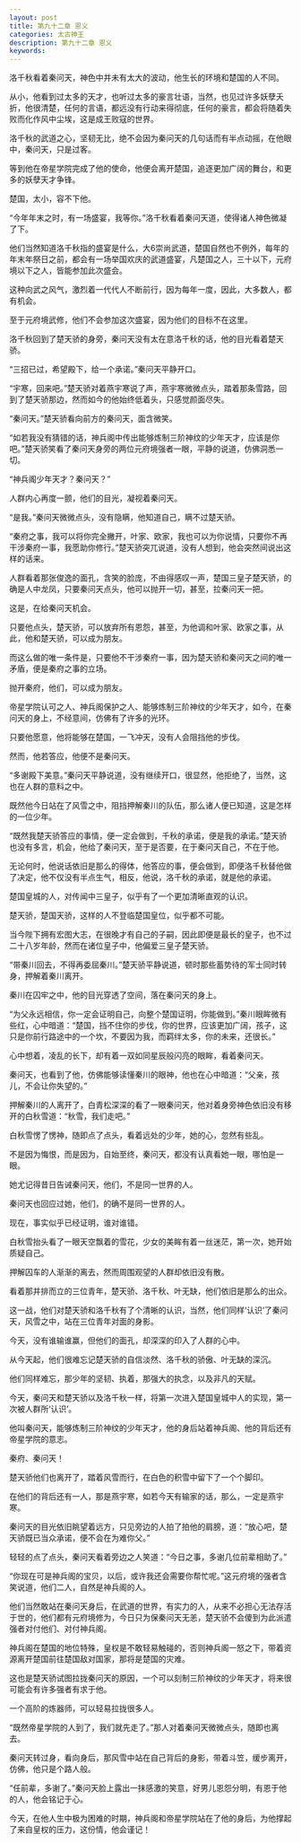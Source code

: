 ```yaml
---
layout: post
title: 第九十二章 恩义
categories: 太古神王
description: 第九十二章 恩义
keywords:
---
```


洛千秋看着秦问天，神色中并未有太大的波动，他生长的环境和楚国的人不同。

从小，他看到过太多的天才，也听过太多的豪言壮语，当然，也见过许多妖孽夭折，他很清楚，任何的言语，都远没有行动来得彻底，任何的豪言，都会将随着失败而化作风中尘埃，这是成王败寇的世界。

洛千秋的武道之心，坚韧无比，绝不会因为秦问天的几句话而有半点动摇，在他眼中，秦问天，只是过客。

等到他在帝星学院完成了他的使命，他便会离开楚国，追逐更加广阔的舞台，和更多的妖孽天才争锋。

楚国，太小，容不下他。

“今年年末之时，有一场盛宴，我等你。”洛千秋看着秦问天道，使得诸人神色微凝了下。

他们当然知道洛千秋指的盛宴是什么，大6崇尚武道，楚国自然也不例外，每年的年末年祭日之前，都会有一场举国欢庆的武道盛宴，凡楚国之人，三十以下，元府境以下之人，皆能参加此次盛会。

这种向武之风气，激烈着一代代人不断前行，因为每年一度，因此，大多数人，都有机会。

至于元府境武修，他们不会参加这次盛宴，因为他们的目标不在这里。

洛千秋回到了楚天骄的身旁，秦问天没有太在意洛千秋的话，他的目光看着楚天骄。

“三招已过，希望殿下，给一个承诺。”秦问天平静开口。

“宇寒，回来吧。”楚天骄对着燕宇寒说了声，燕宇寒微微点头，踏着那条雪路，回到了楚天骄那边，然而如今的他始终低着头，只感觉颜面尽失。

“秦问天。”楚天骄看向前方的秦问天，面含微笑。

“如若我没有猜错的话，神兵阁中传出能够炼制三阶神纹的少年天才，应该是你吧。”楚天骄笑看了秦问天身旁的两位元府境强者一眼，平静的说道，仿佛洞悉一切。

“神兵阁少年天才？秦问天？”

人群内心再度一颤，他们的目光，凝视着秦问天。

“是我。”秦问天微微点头，没有隐瞒，他知道自己，瞒不过楚天骄。

“秦府之事，我可以将你完全撇开，叶家、欧家，我也可以为你说情，只要你不再干涉秦府一事，我愿助你修行。”楚天骄突兀说道，没有人想到，他会突然间说出这样的话来。

人群看着那张俊逸的面孔，含笑的脸庞，不由得感叹一声，楚国三皇子楚天骄，的确是人中龙凤，只要秦问天点头，他可以抛开一切，甚至，拉秦问天一把。

这是，在给秦问天机会。

只要他点头，楚天骄，可以放弃所有恩怨，甚至，为他调和叶家、欧家之事，从此，他和楚天骄，可以成为朋友。

而这么做的唯一条件是，只要他不干涉秦府一事，因为楚天骄和秦问天之间的唯一矛盾，便是秦府之事的立场。

抛开秦府，他们，可以成为朋友。

帝星学院认可之人、神兵阁保护之人、能够炼制三阶神纹的少年天才，如今，在秦问天的身上，不经意间，仿佛有了许多的光环。

只要他愿意，他将能够在楚国，一飞冲天，没有人会阻挡他的步伐。

然而，他若答应，他便不是秦问天。

“多谢殿下美意。”秦问天平静说道，没有继续开口，很显然，他拒绝了，当然，这也在人群的意料之中。

既然他今日站在了风雪之中，阻挡押解秦川的队伍，那么诸人便已知道，这是怎样的一位少年。

“既然我楚天骄答应的事情，便一定会做到，千秋的承诺，便是我的承诺。”楚天骄也没有多言，机会，他给了秦问天，至于是否要，在于秦问天自己，不在于他。

无论何时，他说话依旧是那么的得体，他答应的事，便会做到，即便洛千秋替他做了决定，他不仅没有半点生气，相反，他说，洛千秋的承诺，就是他的承诺。

楚国皇城的人，对传闻中三皇子，似乎有了一个更加清晰直观的认识。

楚天骄，楚国天骄，这样的人不登临楚国皇位，似乎都不可能。

当今陛下拥有宏图大志，在很晚才有自己的子嗣，因此即便是最长的皇子，也不过二十八岁年龄，然而在诸位皇子中，他偏爱三皇子楚天骄。

“带秦川回去，不得再委屈秦川。”楚天骄平静说道，顿时那些蓄势待的军士同时转身，押解着秦川离开。

秦川在囚牢之中，他的目光穿透了空间，落在秦问天的身上。

“为父永远相信，你一定会证明自己，向整个楚国证明，你能做到。”秦川眼眸微有些红，心中暗道：“楚国，挡不住你的步伐，你的世界，应该更加广阔，孩子，这只是你前行路途中的一个坎，不要因为我，而羁绊太多，你的未来，还很长。”

心中想着，凌乱的长下，却有着一双如同星辰般闪亮的眼眸，看着秦问天。

秦问天，也看到了他，仿佛能够读懂秦川的眼神，他也在心中暗道：“父亲，孩儿，不会让你失望的。”

押解秦川的人离开了，白青松深深的看了一眼秦问天，他对着身旁神色依旧没有移开的白秋雪道：“秋雪，我们走吧。”

白秋雪愣了愣神，随即点了点头，看着远处的少年，她的心，忽然有些乱。

不是因为悔恨，而是因为，自始至终，秦问天，都没有认真看她一眼，哪怕是一眼。

她尤记得昔日告诫秦问天，他们，不是同一世界的人。

秦问天也回应过她，他们，的确不是同一世界的人。

现在，事实似乎已经证明，谁对谁错。

白秋雪抬头看了一眼天空飘着的雪花，少女的美眸有着一丝迷茫，第一次，她开始质疑自己。

押解囚车的人渐渐的离去，然而周围观望的人群却依旧没有散。

看着那并排而立的三位青年，楚天骄、洛千秋、叶无缺，他们依旧是那么的出众。

这一战，他们对楚天骄和洛千秋有了个清晰的认识，当然，他们同样‘认识’了秦问天，风雪之中，站在三位青年对面的身影。

今天，没有谁输谁赢，但他们的面孔，却深深的印入了人群的心中。

从今天起，他们很难忘记楚天骄的自信淡然、洛千秋的骄傲、叶无缺的深沉。

他们同样难忘，那少年的坚韧、执着，那强大的执念，以及非凡的天赋。

今天，秦问天和楚天骄以及洛千秋一样，将第一次进入楚国皇城中人的实现，第一次被人群所‘认识’。

他叫秦问天，能够炼制三阶神纹的少年天才，他的身后站着神兵阁、他的背后还有帝星学院的意志。

秦府、秦问天！

楚天骄他们也离开了，踏着风雪而行，在白色的积雪中留下了一个个脚印。

在他们的背后还有一人，那是燕宇寒，如若今天有输家的话，那么，一定是燕宇寒。

秦问天的目光依旧眺望着远方，只见旁边的人拍了拍他的肩膀，道：“放心吧，楚天骄既已当众承诺，便不会在为难你父。”

轻轻的点了点头，秦问天看着旁边之人笑道：“今日之事，多谢几位前辈相助了。”

“你现在可是神兵阁的宝贝，以后，或许我还会需要你帮忙呢。”这元府境的强者含笑说道，他们二人，自然是神兵阁的人。

他们当然敢站在秦问天身后，在武道的世界，有实力的人，从来不必担心无法存活于世的，他们都有元府境修为，今日只为保秦问天无恙，楚天骄不会傻到为此派遣强者对付他们、对付神兵阁。

神兵阁在楚国的地位特殊，皇权是不敢轻易触碰的，否则神兵阁一怒之下，带着资源离开楚国前往楚国敌对国家，那将是楚国的灾难。

这也是楚天骄试图拉拢秦问天的原因，一个可以刻制三阶神纹的少年天才，将来很可能会有许多强者有求于他。

一个高阶的炼器师，可以轻易拉拢很多人。

“既然帝星学院的人到了，我们就先走了。”那人对着秦问天微微点头，随即也离去。

秦问天转过身，看向身后，那风雪中站在自己背后的身影，带着斗笠，缓步离开，仿佛，他只是个路人般。

“任前辈，多谢了。”秦问天脸上露出一抹感激的笑意，好男儿恩怨分明，有恩于他的人，他会铭记于心。

今天，在他人生中极为困难的时期，神兵阁和帝星学院站在了他的身后，为他撑起了来自皇权的压力，这份情，他会谨记！
